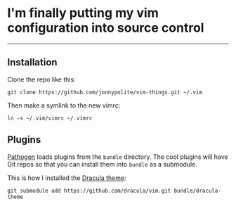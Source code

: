 # I'm finally putting my vim configuration into source control
---

## Installation
Clone the repo like this:

`git clone https://github.com/jonnypolite/vim-things.git ~/.vim`

Then make a symlink to the new vimrc:

`ln -s ~/.vim/vimrc ~/.vimrc`

## Plugins
[Pathogen](https://github.com/tpope/vim-pathogen) loads plugins from the `bundle` directory.
The cool plugins will have Git repos so that you can install them into `bundle` as a submodule.

This is how I installed the [Dracula theme](https://draculatheme.com/vim/):

`git submodule add https://github.com/dracula/vim.git bundle/dracula-theme`